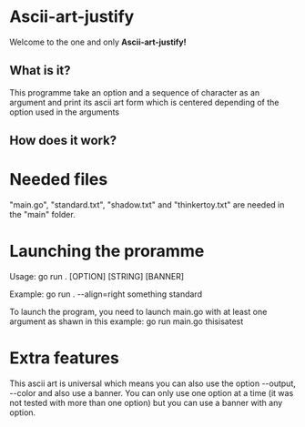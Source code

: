 # Ascii-art-justify
Welcome to the one and only **Ascii-art-justify!**

## What is it?
This programme take an option and a sequence of character as an argument and print its ascii art form which is centered depending of the option used in the arguments

## How does it work?

# Needed files
"main.go", "standard.txt", "shadow.txt" and "thinkertoy.txt" are needed in the "main" folder.

# Launching the proramme
Usage: go run . [OPTION] [STRING] [BANNER]

Example: go run . --align=right something standard

To launch the program, you need to launch main.go with at least one argument as shawn in this example:
go run main.go thisisatest

# Extra features
This ascii art is universal which means you can also use the option --output, --color and also use a banner.
You can only use one option at a time (it was not tested with more than one option) but you can use a banner with any option.